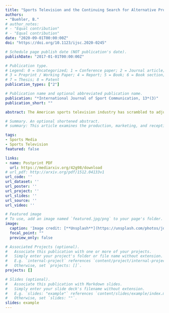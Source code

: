 ```yaml
---
title: "Sports Television and the Continuing Search for Alternative Programming"
authors:
- "Buehler, B."
# author_notes:
# - "Equal contribution"
# - "Equal contribution"
date: "2020-09-01T00:00:00Z"
doi: "https://doi.org/10.1123/ijsc.2020-0245"

# Schedule page publish date (NOT publication's date).
publishDate: "2017-01-01T00:00:00Z"

# Publication type.
# Legend: 0 = Uncategorized; 1 = Conference paper; 2 = Journal article;
# 3 = Preprint / Working Paper; 4 = Report; 5 = Book; 6 = Book section;
# 7 = Thesis; 8 = Patent
publication_types: ["2"]

# Publication name and optional abbreviated publication name.
publication: "*International Journal of Sport Communication, 13*(3)"
publication_short: ""

abstract: The American sports television industry has scrambled to adjust to the loss of live sporting events in the wake of the coronavirus pandemic – a scramble clearly evidenced in programming schedules suddenly filled with replays of older event telecasts. However, rather than focus on the apparent novelty of this type of substitute coronavirus programming, this article instead argues that the loss of live sporting events represents the amplification of a problem television networks have already been grappling with for years – how to fill an ever greater number of outlets with sufficient year-round programming given a finite amount of live events. That in mind, this article proposes that many of the programming strategies that networks have turned to in the midst of the pandemic, including the expanded coverage of transactions (e.g. coverage of NFL free agency) and the increased scheduling of documentaries (e.g. *The Last Dance*), have been familiar extensions of previously established alternative programming solutions.

# Summary. An optional shortened abstract.
# summary: This article examines the production, marketing, and reception of football films released during the classical Hollywood era – specifically focusing on efforts by the studio to create and market 'realistic' football action.

tags:
- Sports Media
- Sports Television
featured: false

links:
- name: Postprint PDF
  url: https://mediarxiv.org/42g98/download
# url_pdf: http://arxiv.org/pdf/1512.04133v1
url_code: ''
url_dataset: ''
url_poster: ''
url_project: ''
url_slides: ''
url_source: ''
url_video: ''

# Featured image
# To use, add an image named `featured.jpg/png` to your page's folder. 
image:
  caption: 'Image credit: [**Unsplash**](https://unsplash.com/photos/jdD8gXaTZsc)'
  focal_point: ""
  preview_only: false

# Associated Projects (optional).
#   Associate this publication with one or more of your projects.
#   Simply enter your project's folder or file name without extension.
#   E.g. `internal-project` references `content/project/internal-project/index.md`.
#   Otherwise, set `projects: []`.
projects: []

# Slides (optional).
#   Associate this publication with Markdown slides.
#   Simply enter your slide deck's filename without extension.
#   E.g. `slides: "example"` references `content/slides/example/index.md`.
#   Otherwise, set `slides: ""`.
slides: example
---
```



